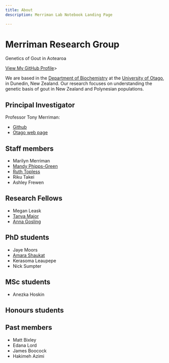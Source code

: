 ```yaml
---
title: About
description: Merriman Lab Notebook Landing Page

---
```


# Merriman Research Group


Genetics of Gout in Aotearoa


[View My GitHub Profile](https://github.com/merrimanlab)>

We are based in the <a href="http://biochem.otago.ac.nz/">Department of Biochemistry</a> at the <a href="http://www.otago.ac.nz">University of Otago</a>, in Dunedin, New Zealand.
Our research focuses on understanding the genetic basis of gout in New Zealand and Polynesian populations.


## Principal Investigator

Professor Tony Merriman:
- <a href="https://github.com/tonymerriman">Github</a>
- <a href="https://www.otago.ac.nz/biochemistry/people/profile/index.html?id=216">Otago web page</a>

## Staff members

- Marilyn Merriman
- <a href="https://github.com/mandyphippsgreen">Mandy Phipps-Green
- <a href="http://github.com/ruthtopless">Ruth Topless</a>
- Riku Takei
- Ashley Frewen


## Research Fellows

- Megan Leask
- <a href="https://github.com/geeketics">Tanya Major</a>
- <a href="https://github.com/anna-gosling">Anna Gosling</a>



## PhD students

- Jaye Moors
- <a href="https://github.com/Amara-Shaukat">Amara Shaukat</a>
- Kerasoma Leaupepe
- Nick Sumpter

## MSc students

- Anezka Hoskin

## Honours students


## Past members

- Matt Bixley
- Edana Lord
- James Boocock
- Hakimeh Azimi